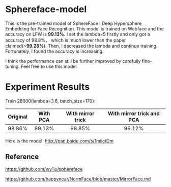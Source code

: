 # Sphereface-model
This is the pre-trained model of SphereFace : Deep Hypersphere Embedding for Face Recognition.
This model is trained on Webface and the accuracy on LFW is **99.13%**. I set the lambda=5 firstly and only got a accuracy of 98.8%， which is much lower than the paper claimed(**~99.26%**). Then, I decreased the lambda and continue training. Fortunately, I found the accuracy is increasing.

I think the performance can still be further improved by carefully fine-tuning. Feel free to use this model.
# Experiment Results
Train 28000(lambda=3.6, batch_size=170):

|Original | With PCA | With mirror trick| With mirror trick and PCA |
|:---------:|:---------:|:---------------:|:-----------------:|
| 98.86%  |  99.13%   |    98.85%       |99.12%           |

Here is the model:   http://pan.baidu.com/s/1miietDm

## Reference
https://github.com/wy1iu/sphereface

https://github.com/happynear/NormFace/blob/master/MirrorFace.md
